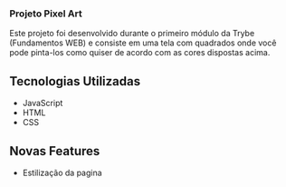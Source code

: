 ### Projeto Pixel Art
  
  Este projeto foi desenvolvido durante o primeiro módulo da Trybe (Fundamentos WEB) e consiste em uma tela com quadrados onde você pode pinta-los como quiser de acordo com as cores dispostas acima.
  
## Tecnologias Utilizadas
  - JavaScript
  - HTML
  - CSS

## Novas Features
  - Estilização da pagina
